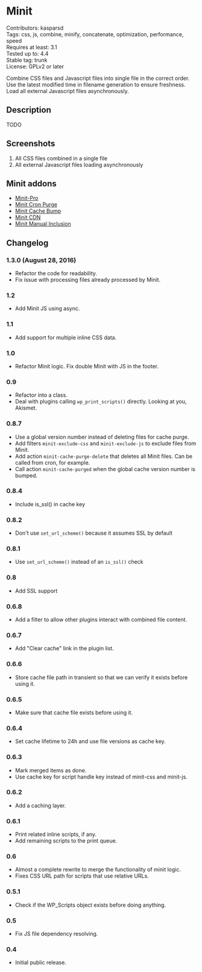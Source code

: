 # Minit

Contributors: kasparsd   
Tags: css, js, combine, minify, concatenate, optimization, performance, speed   
Requires at least: 3.1   
Tested up to: 4.4   
Stable tag: trunk   
License: GPLv2 or later   

Combine CSS files and Javascript files into single file in the correct order. Use the latest modified time in filename generation to ensure freshness. Load all external Javascript files asynchronously.


## Description

TODO

## Screenshots

1. All CSS files combined in a single file
2. All external Javascript files loading asynchronously

## Minit addons

- [Minit-Pro](https://github.com/markoheijnen/Minit-Pro)
- [Minit Cron Purge](https://github.com/ryanhellyer/minit-cron-purge)
- [Minit Cache Bump](https://github.com/ryanhellyer/minit-cache-bump)
- [Minit CDN](https://github.com/LQ2-apostrophe/minit-cdn)
- [Minit Manual Inclusion](https://github.com/dimadin/minit-manual-inclusion)

## Changelog

### 1.3.0 (August 28, 2016)
* Refactor the code for readability.
* Fix issue with processing files already processed by Minit.

### 1.2
* Add Minit JS using async.

### 1.1
* Add support for multiple inline CSS data.

### 1.0
* Refactor Minit logic. Fix double Minit with JS in the footer.

### 0.9
* Refactor into a class.
* Deal with plugins calling `wp_print_scripts()` directly. Looking at you, Akismet.

### 0.8.7
* Use a global version number instead of deleting files for cache purge.
* Add filters `minit-exclude-css` and `minit-exclude-js` to exclude files from Minit.
* Add action `minit-cache-purge-delete` that deletes all Minit files. Can be called from cron, for example.
* Call action `minit-cache-purged` when the global cache version number is bumped.

### 0.8.4
* Include is_ssl() in cache key

### 0.8.2
* Don't use `set_url_scheme()` because it assumes SSL by default

### 0.8.1
* Use `set_url_scheme()` instead of an `is_ssl()` check

### 0.8
* Add SSL support

### 0.6.8
* Add a filter to allow other plugins interact with combined file content.

### 0.6.7
* Add "Clear cache" link in the plugin list.

### 0.6.6
* Store cache file path in transient so that we can verify it exists before using it.

### 0.6.5
* Make sure that cache file exists before using it.

### 0.6.4
* Set cache lifetime to 24h and use file versions as cache key.

### 0.6.3
* Mark merged items as done.
* Use cache key for script handle key instead of minit-css and minit-js.

### 0.6.2
* Add a caching layer.

### 0.6.1
* Print related inline scripts, if any.
* Add remaining scripts to the print queue.

### 0.6
* Almost a complete rewrite to merge the functionality of minit logic.
* Fixes CSS URL path for scripts that use relative URLs.

### 0.5.1
* Check if the WP_Scripts object exists before doing anything.

### 0.5
* Fix JS file dependency resolving.

### 0.4
* Initial public release.
